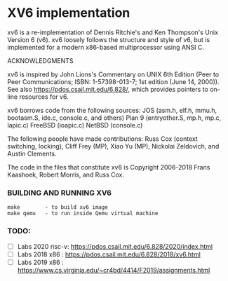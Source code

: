 # XV6 implementation

xv6 is a re-implementation of Dennis Ritchie's and Ken Thompson's Unix
Version 6 (v6).  xv6 loosely follows the structure and style of v6,
but is implemented for a modern x86-based multiprocessor using ANSI C.

ACKNOWLEDGMENTS

xv6 is inspired by John Lions's Commentary on UNIX 6th Edition (Peer
to Peer Communications; ISBN: 1-57398-013-7; 1st edition (June 14,
2000)). See also https://pdos.csail.mit.edu/6.828/, which
provides pointers to on-line resources for v6.

xv6 borrows code from the following sources:
    JOS (asm.h, elf.h, mmu.h, bootasm.S, ide.c, console.c, and others)
    Plan 9 (entryother.S, mp.h, mp.c, lapic.c)
    FreeBSD (ioapic.c)
    NetBSD (console.c)

The following people have made contributions: Russ Cox (context switching,
locking), Cliff Frey (MP), Xiao Yu (MP), Nickolai Zeldovich, and Austin
Clements.

The code in the files that constitute xv6 is
Copyright 2006-2018 Frans Kaashoek, Robert Morris, and Russ Cox.


### BUILDING AND RUNNING XV6
```
make        - to build xv6 image
make qemu   - to run inside Qemu virtual machine
```


### TODO: <br>
- [ ] Labs 2020 risc-v: https://pdos.csail.mit.edu/6.828/2020/index.html
- [ ] Labs 2018 x86   : https://pdos.csail.mit.edu/6.828/2018/xv6.html
- [ ] Labs 2019 x86   : https://www.cs.virginia.edu/~cr4bd/4414/F2019/assignments.html
